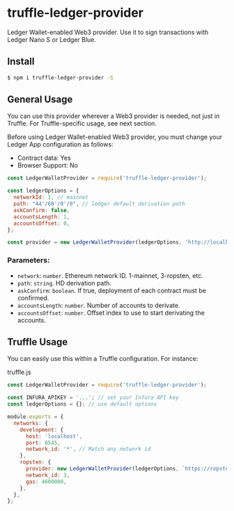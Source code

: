 # truffle-ledger-provider

Ledger Wallet-enabled Web3 provider. Use it to sign transactions with Ledger Nano S or Ledger Blue.

## Install

```sh
$ npm i truffle-ledger-provider -S
```

## General Usage

You can use this provider wherever a Web3 provider is needed, not just in Truffle. For Truffle-specific usage, see next section.

Before using Ledger Wallet-enabled Web3 provider, you must change your Ledger App configuration as follows:

- Contract data: Yes
- Browser Support: No

```js
const LedgerWalletProvider = require('truffle-ledger-provider');

const ledgerOptions = {
  networkId: 1, // mainnet
  path: "44'/60'/0'/0", // ledger default derivation path
  askConfirm: false,
  accountsLength: 1,
  accountsOffset: 0,
};

const provider = new LedgerWalletProvider(ledgerOptions, 'http://localhost:8545');
```

### Parameters:

- `network`: `number`. Ethereum network ID. 1-mainnet, 3-ropsten, etc.
- `path`: `string`. HD derivation path.
- `askConfirm`: `boolean`. If true, deployment of each contract must be confirmed.
- `accountsLength`: `number`. Number of accounts to derivate.
- `accountsOffset`: `number`. Offset index to use to start derivating the accounts.

## Truffle Usage

You can easily use this within a Truffle configuration. For instance:

truffle.js

```js
const LedgerWalletProvider = require('truffle-ledger-provider');

const INFURA_APIKEY = '...'; // set your Infura API key
const ledgerOptions = {}; // use default options

module.exports = {
  networks: {
    development: {
      host: 'localhost',
      port: 8545,
      network_id: '*', // Match any network id
    },
    ropsten: {
      provider: new LedgerWalletProvider(ledgerOptions, `https://ropsten.infura.io/${INFURA_APIKEY}`),
      network_id: 3,
      gas: 4600000,
    },
  },
};
```
